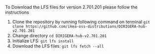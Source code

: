 To Download the LFS files for version 2.701.201 please follow the instructions

1. Clone the repository by running following command on terminal `git clone https://github.com/ikea-oss-distributions/DIRIGERA-hub-v2.701.201`
2. Change directory `cd DIRIGERA-hub-v2.701.201`
3. Initialize LFS: `git lfs install`
4. Download the LFS files: `git lfs fetch --all`
